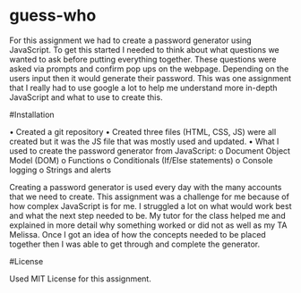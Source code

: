 # guess-who

For this assignment we had to create a password generator using JavaScript. To get this started I needed to think about what questions we wanted to ask before putting everything together. These questions were asked via prompts and confirm pop ups on the webpage. Depending on the users input then it would generate their password. This was one assignment that I really had to use google a lot to help me understand more in-depth JavaScript and what to use to create this. 

#Installation

•	Created a git repository
•	Created three files (HTML, CSS, JS) were all created but it was the JS file that was mostly used and updated.
•	What I used to create the password generator from JavaScript:
o	Document Object Model (DOM)
o	Functions
o	Conditionals (If/Else statements)
o	Console logging
o	Strings and alerts

Creating a password generator is used every day with the many accounts that we need to create. This assignment was a challenge for me because of how complex JavaScript is for me. I struggled a lot on what would work best and what the next step needed to be. My tutor for the class helped me and explained in more detail why something worked or did not as well as my TA Melissa. Once I got an idea of how the concepts needed to be placed together then I was able to get through and complete the generator. 


#License

Used MIT License for this assignment. 

